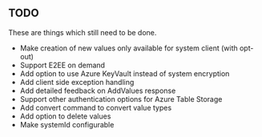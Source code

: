 ## TODO

These are things which still need to be done.

- Make creation of new values only available for system client (with opt-out)
- Support E2EE on demand
- Add option to use Azure KeyVault instead of system encryption
- Add client side exception handling
- Add detailed feedback on AddValues response
- Support other authentication options for Azure Table Storage
- Add convert command to convert value types
- Add option to delete values
- Make systemId configurable
